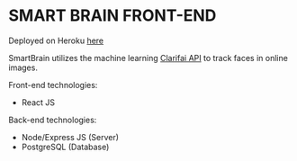 # SMART BRAIN FRONT-END
Deployed on Heroku [here](https://smartbrain-frnt.herokuapp.com/)

SmartBrain utilizes the machine learning [Clarifai API](https://www.clarifai.com/) to track faces in online images.

Front-end technologies: 
- React JS

Back-end technologies: 
- Node/Express JS (Server)
- PostgreSQL (Database)



